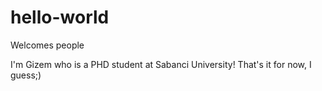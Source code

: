 # hello-world
Welcomes people

I'm Gizem who is a PHD student at Sabanci University! That's it for now, I guess;)
